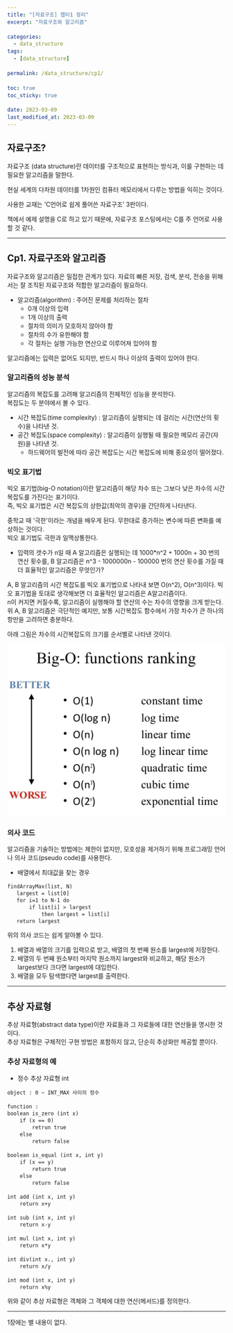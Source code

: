 ```yaml
---
title: "[자료구조] 챕터1 정리"
excerpt: "자료구조와 알고리즘"

categories:
  - data_structure
tags:
  - [data_structure]

permalink: /data_structure/cp1/

toc: true
toc_sticky: true

date: 2023-03-09
last_modified_at: 2023-03-09
---
```



## 자료구조?
자료구조 (data structure)란 데이터를 구조적으로 표현하는 방식과, 이를 구현하는 데 필요한 알고리즘을 말한다.

현실 세계의 다차원 데이터를 1차원인 컴퓨터 메모리에서 다루는 방법을 익히는 것이다.

사용한 교재는 'C언어로 쉽게 풀어쓴 자료구조' 3판이다.

책에서 예제 설명을 C로 하고 있기 때문에, 자료구조 포스팅에서는 C를 주 언어로 사용할 것 같다.

---

## Cp1. 자료구조와 알고리즘

자료구조와 알고리즘은 밀접한 관계가 있다. 자료의 빠른 저장, 검색, 분석, 전송을 위해서는 잘 조직된 자료구조와 적합한 알고리즘이 필요하다.

+ 알고리즘(algorithm) : 주어진 문제를 처리하는 절차
    + 0개 이상의 입력
    + 1개 이상의 출력
    + 절차의 의미가 모호하지 않아야 함
    + 절차의 수가 유한해야 함
    + 각 절차는 실행 가능한 연산으로 이루어져 있어야 함

알고리즘에는 입력은 없어도 되지만, 반드시 하나 이상의 출력이 있어야 한다.  

### 알고리즘의 성능 분석

알고리즘의 복잡도를 고려해 알고리즘의 전체적인 성능을 분석한다.  
복잡도는 두 분야에서 볼 수 있다.  
+ 시간 복잡도(time complexity) : 알고리즘이 실행되는 데 걸리는 시간(연산의 횟수)을 나타낸 것.
+ 공간 복잡도(space complexity) : 알고리즘이 실행될 때 필요한 메모리 공간(자원)을 나타낸 것.
    + 하드웨어의 발전에 따라 공간 복잡도는 시간 복잡도에 비해 중요성이 떨어졌다.

### 빅오 표기법

빅오 표기법(big-O notation)이란 알고리즘이 해당 차수 또는 그보다 낮은 차수의 시간복잡도를 가진다는 표기이다.  
즉, 빅오 표기법은 시간 복잡도의 상한값(최악의 경우)을 간단하게 나타낸다.

중학교 때 '극한'이라는 개념을 배우게 된다. 무한대로 증가하는 변수에 따른 변화를 예상하는 것이다.  
빅오 표기법도 극한과 일맥상통한다. 

+ 입력의 갯수가 n일 때 A 알고리즘은 실행되는 데 1000*n^2 + 1000n + 30 번의 연산 횟수를,
B 알고리즘은 n^3 - 1000000n - 100000 번의 연산 횟수를 가질 때 더 효율적인 알고리즘은 무엇인가?

A, B 알고리즘의 시간 복잡도를 빅오 표기법으로 나타내 보면 O(n^2), O(n^3)이다.
빅오 표기법을 토대로 생각해보면 더 효율적인 알고리즘은 A알고리즘이다.  
n이 커지면 커질수록, 알고리즘이 실행해야 할 연산의 수는 차수의 영향을 크게 받는다.  
위 A, B 알고리즘은 극단적인 예지만, 보통 시간복잡도 함수에서 가장 차수가 큰 하나의 항만을 고려하면 충분하다.

아래 그림은 차수의 시간복잡도의 크기를 순서별로 나타낸 것이다.

![big_o_complexity](/assets/images/data_structure/big_o_complexity.png)

### 의사 코드

알고리즘을 기술하는 방법에는 제한이 없지만, 모호성을 제거하기 위해 프로그래밍 언어나 의사 코드(pseudo code)를 사용한다.

+ 배열에서 최대값을 찾는 경우
 ```
 findArrayMax(list, N)
    largest = list[0]
    for i=1 to N-1 do
        if list[i] > largest
            then largest = list[i]
    return largest
 ```

 위의 의사 코드는 쉽게 알아볼 수 있다.  
 1. 배열과 배열의 크기를 입력으로 받고, 배열의 첫 번째 원소를 largest에 저장한다.
 1. 배열의 두 번째 원소부터 마지막 원소까지 largest와 비교하고, 해당 원소가 largest보다 크다면 largest에 대입한다.
 1. 배열을 모두 탐색했다면 largest를 출력한다.

 ---

## 추상 자료형

추상 자료형(abstract data type)이란 자료들과 그 자료들에 대한 연산들을 명시한 것이다.  
추상 자료형은 구체적인 구현 방법은 포함하지 않고, 단순히 추상화만 제공할 뿐이다.

### 추상 자료형의 예
 
+ 정수 추상 자료형 int

```
object : 0 ~ INT_MAX 사이의 정수

function : 
boolean is_zero (int x)
    if (x == 0)
        retrun true
    else
        return false

boolean is_equal (int x, int y)
    if (x == y)
        return true
    else
        return false

int add (int x, int y)
    return x+y

int sub (int x, int y)
    return x-y

int mul (int x, int y)
    return x*y

int div(int x., int y)
    return x/y

int mod (int x, int y)
    return x%y
```

위와 같이 추상 자료형은 객체와 그 객체에 대한 연산(메서드)를 정의한다.

---

1장에는 별 내용이 없다.
